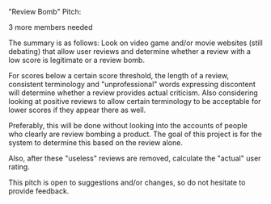 "Review Bomb" Pitch:

3 more members needed

The summary is as follows: Look on video game and/or movie websites (still debating) that allow user reviews and determine
whether a review with a low score is legitimate or a review bomb.

For scores below a certain score threshold, the length of a review, consistent terminology and "unprofessional" words expressing
discontent will determine whether a review provides actual criticism.  Also considering looking at positive reviews
to allow certain terminology to be acceptable for lower scores if they appear there as well.

Preferably, this will be done without looking into the accounts of people who clearly are review bombing a product.
The goal of this project is for the system to determine this based on the review alone.

Also, after these "useless" reviews are removed, calculate the "actual" user rating.

This pitch is open to suggestions and/or changes, so do not hesitate to provide feedback.
